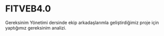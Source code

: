 # FITVEB4.0
Gereksinim Yönetimi dersinde ekip arkadaşlarımla geliştirdiğimiz proje için yaptığımız gereksinim analizi.
